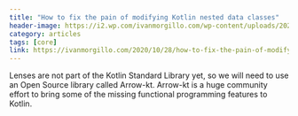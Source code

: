 ```yaml
---
title: "How to fix the pain of modifying Kotlin nested data classes"
header-image: https://i2.wp.com/ivanmorgillo.com/wp-content/uploads/2020/10/pexels-photo-712786.jpeg
category: articles
tags: [core]
link: https://ivanmorgillo.com/2020/10/28/how-to-fix-the-pain-of-modifying-kotlin-nested-data-classes/
---
```


Lenses are not part of the Kotlin Standard Library yet, so we will need to use an Open Source library called Arrow-kt. Arrow-kt is a huge community effort to bring some of the missing functional programming features to Kotlin.
